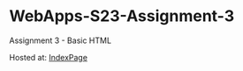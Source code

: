 # WebApps-S23-Assignment-3
Assignment 3 - Basic HTML

Hosted at: [IndexPage](https://44-563-web-apps-s23.github.io/44563-webapps-assignment-3-SahithiKasarapu/)
